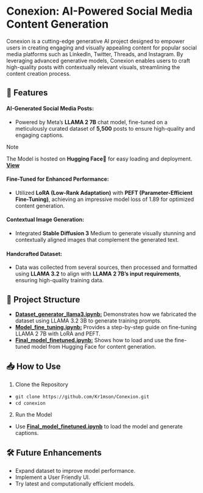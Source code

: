 
# Conexion: AI-Powered Social Media Content Generation

Conexion is a cutting-edge generative AI project designed to empower users in creating engaging and visually appealing content for popular social media platforms such as LinkedIn, Twitter, Threads, and Instagram. By leveraging advanced generative models, Conexion enables users to craft high-quality posts with contextually relevant visuals, streamlining the content creation process.

## 🚀 Features

#### **AI-Generated Social Media Posts:**
- Powered by Meta’s **LLAMA 2 7B** chat model, fine-tuned on a meticulously curated dataset of **5,500** posts to ensure high-quality and engaging captions.
> [!NOTE]
> The Model is hosted on **Hugging Face🤗** for easy loading and deployment. [**View**](https://huggingface.co/krimson1/Llama2-7b-chat-hf-linkedin)
#### **Fine-Tuned for Enhanced Performance:**
- Utilized **LoRA (Low-Rank Adaptation)** with **PEFT (Parameter-Efficient Fine-Tuning)**, achieving an impressive model loss of 1.89 for optimized content generation.
#### **Contextual Image Generation:**
- Integrated **Stable Diffusion 3** Medium to generate visually stunning and contextually aligned images that complement the generated text.
#### **Handcrafted Dataset:**
- Data was collected from several sources, then processed and formatted using **LLAMA 3.2** to align with **LLAMA 2 7B’s input requirements**, ensuring high-quality training data.

## 📂 Project Structure
- [**Dataset_generator_llama3.ipynb:**](https://github.com/Kr1mson/Conexion/blob/main/Dataset_generator_llama3.ipynb) Demonstrates how we fabricated the dataset using LLAMA 3.2 3B to generate training prompts.
- [**Model_fine_tuning.ipynb:**](https://github.com/Kr1mson/Conexion/blob/main/Model_fine_tuning.ipynb) Provides a step-by-step guide on fine-tuning LLAMA 2 7B with LoRA and PEFT.
- [**Final_model_finetuned.ipynb:**](https://github.com/Kr1mson/Conexion/blob/main/Final_model_finetuned.ipynb) Shows how to load and use the fine-tuned model from Hugging Face for content generation.
## 📥 How to Use
1. Clone the Repository
- ```git clone https://github.com/Kr1mson/Conexion.git```   
- ```cd conexion```
2. Run the Model
- Use [**Final_model_finetuned.ipynb**](https://github.com/Kr1mson/Conexion/blob/main/Final_model_finetuned.ipynb) to load the model and generate captions.
## 🛠️ Future Enhancements
- Expand dataset to improve model performance.
- Implement a User Friendly UI. 
- Try latest and computationally efficient models.

